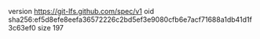 version https://git-lfs.github.com/spec/v1
oid sha256:ef5d8efe8eefa36572226c2bd5ef3e9080cfb6e7acf71688a1db41d1f3c63ef0
size 197
